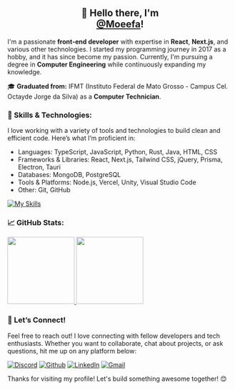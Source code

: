 <h2 align="center">👋 Hello there, I'm<br/>
<a href="https://github.com/Moeefa">@Moeefa</a>!</h2>

I'm a passionate **front-end developer** with expertise in **React**, **Next.js**, and various other technologies. I started my programming journey in 2017 as a hobby, and it has since become my passion. Currently, I'm pursuing a degree in **Computer Engineering** while continuously expanding my knowledge.

🎓 **Graduated from:** IFMT (Instituto Federal de Mato Grosso - Campus Cel. Octayde Jorge da Silva) as a **Computer Technician**.

### 🌟 Skills & Technologies: 
I love working with a variety of tools and technologies to build clean and efficient code. Here’s what I’m proficient in:

- Languages: TypeScript, JavaScript, Python, Rust, Java, HTML, CSS
- Frameworks & Libraries: React, Next.js, Tailwind CSS, jQuery, Prisma, Electron, Tauri
- Databases: MongoDB, PostgreSQL
- Tools & Platforms: Node.js, Vercel, Unity, Visual Studio Code
- Other: Git, GitHub

[![My Skills](https://skillicons.dev/icons?i=nodejs,ts,electron,react,tailwind,nextjs,jquery,java,py,js,html,css,mongodb,postgres,unity,vscode,vercel,rust,prisma,tauri&theme=light)](https://github.com/Moeefa)

### 📈 GitHub Stats:
<a href="https://github.com/Moeefa">
  <img loading="lazy" height="150em" src="https://github-readme-stats.vercel.app/api/top-langs/?username=Moeefa&layout=compact&theme=light&langs_count=7&border_color=fff&bg_color=fff&hide_border=true&border_radius=6"/>
  <img loading="lazy" height="150em" src="https://github-readme-stats.vercel.app/api?username=Moeefa&show_icons=true&theme=light&include_all_commits=true&count_private=true&border_color=fff&bg_color=fff&hide_border=true&border_radius=6"/>
</a>

### 💬 Let’s Connect!
Feel free to reach out! I love connecting with fellow developers and tech enthusiasts. Whether you want to collaborate, chat about projects, or ask questions, hit me up on any platform below:

[![Discord](https://skillicons.dev/icons?i=discord&theme=light)](https://discord.com/channels/@me/482224256730791967)
[![Github](https://skillicons.dev/icons?i=github&theme=light)](https://github.com/Moeefa)
[![LinkedIn](https://skillicons.dev/icons?i=linkedin&theme=light)](https://www.linkedin.com/in/xinaider/)
[![Gmail](https://skillicons.dev/icons?i=gmail&theme=light)](mailto:moeefa@protonmail.com)

Thanks for visiting my profile! Let's build something awesome together! 😊
